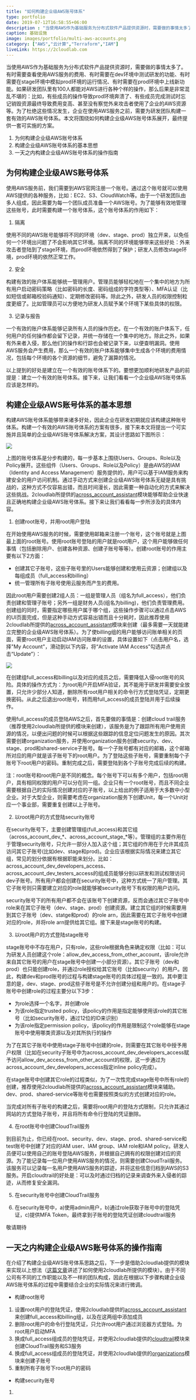 ```yaml
---
title: "如何构建企业级AWS账号体系"
type: portfolio
date: 2019-07-12T16:58:55+06:00
description : "当使用AWS作为基础服务为分布式软件产品提供资源时，需要做的事情太多了。有时需要查看使用AWS服务的费用、有时需要在dev环境中测试研发的功能、有时需要在stage环境中模拟prod环境的运行情况、有时需要在prod环境中上线新功能。如果研发团队里有100人都能对AWS进行各种个样的操作，那么后果是非常混乱不堪的：比如，有些成员的操作导致prod环境奔溃了、有些成员完成测试时忘记销毁资源最终导致费用变高、甚至没有察觉外来攻击者使用了企业的AWS资源等。为了杜绝这些情况发生，企业在使用AWS服务之前，需要为研发团队构建一套有效的AWS账号体系。本文将围绕如何构建企业级AWS账号体系展开，最终提供一套可实施的方案。"
caption: 基础设施
image: images/portfolio/multi-aws-accounts.png
category: ["AWS","云计算","Terraform","IAM"]
liveLink: https://2cloudlab.com
---
```


当使用AWS作为基础服务为分布式软件产品提供资源时，需要做的事情太多了。有时需要查看使用AWS服务的费用、有时需要在dev环境中测试研发的功能、有时需要在stage环境中模拟prod环境的运行情况、有时需要在prod环境中上线新功能。如果研发团队里有100人都能对AWS进行各种个样的操作，那么后果是非常混乱不堪的：比如，有些成员的操作导致prod环境奔溃了、有些成员完成测试时忘记销毁资源最终导致费用变高、甚至没有察觉外来攻击者使用了企业的AWS资源等。为了杜绝这些情况发生，企业在使用AWS服务之前，需要为研发团队构建一套有效的AWS账号体系。本文将围绕如何构建企业级AWS账号体系展开，最终提供一套可实施的方案。

1. 为何构建企业级AWS账号体系
2. 构建企业级AWS账号体系的基本思想
3. 一天之内构建企业级AWS账号体系的操作指南

## 为何构建企业级AWS账号体系

使用AWS服务前，我们需要到AWS官网注册一个账号。通过这个账号就可以使用AWS提供的各种服务，比如：EC2、S3、CloudWatch等。由于一个研发团队由多人组成，因此需要为每一个团队成员准备一个AWS账号。为了能够有效地管理这些账号，此时需要构建一个账号体系，这个账号体系的作用如下：

1. 隔离

使用不同的AWS账号能够将不同的环境（dev、stage、prod）独立开来，以免任何一个环境出问题了不会影响其它环境。隔离不同的环境能够带来这些好处：外来攻击者登陆到了stage环境，而prod环境依然得到了保护；研发人员修改stage环境，prod环境的依然正常工作。

2. 安全

构建有效的账户体系能够统一管理用户。管理员能够轻松地在一个集中的地方为所有用户启动密码策略（比如密码的长度、密码组成的字符类型等）、MFA认证（比如短信或邮箱校验码通知）、定期修改密码等。除此之外，研发人员的权限控制粒度更细了。比如管理员可以方便地为研发人员赋予某个环境下某些具体的权限。

3. 记录与报告

一个有效的账户体系能够记录所有人员的操作历史。在一个有效的账户体系下，任何用户的任何操作都会留下记录，并统一存储在一个集中的地方。除此之外，如果有外来者入侵，那么他们的操作和行踪也会被记录下来，以便查明漏洞。使用AWS服务会产生费用，那么一个有效的账户体系能够集中生成各个环境的费用情况，包括每个环境的各个资源的细节，避免了漏算的情况。

以上提到的好处是建立在一个有效的账号体系下的。要想更加顺利地研发产品的前提是：建立一个有效的账号体系。接下来，让我们看看一个企业级AWS账号体系应该是怎样的。

## 构建企业级AWS账号体系的基本思想

构建AWS账号体系能够带来诸多好处，因此企业在研发初期就应该构建这种账号体系。构建一个有效的AWS账号体系的方案有很多，接下来本文将提出一个可实施并且简单的企业级AWS账号体系解决方案，其设计思路如下图所示：

![](https://2cloudlab.com/images/blog/aws-account-structure.png)

上图的账号体系是分步构建的，每一步基本上围绕Users、Groups、Role以及Policy展开。这些组件（Users、Groups、Role以及Policy）是由AWS的IAM（Identity and Access Management）服务提供的，用户可以基于IAM服务来构建安全的用户访问机制。通过手动方式来创建企业级AWS账号体系无疑是具有挑战的，这种方式不仅容易出错，而且时间漫长，因此需要一种自动化的方式来解决这些挑战。2cloudlab所提供的[across_account_assistant](https://github.com/2cloudlab/module_security/tree/master/modules/iam_across_account_assistant)模块能够帮助企业快速且正确地构建企业级AWS账号体系。接下来让我们看看每一步所涉及的具体内容。

1. 创建root账号，并用root用户登陆

在开始使用AWS服务的时候，需要使用邮箱来注册一个账号，这个账号就是上图最上面的root账号。使用root账号登陆的用户就是root用户，这个用户能够做任何事情（包括删除用户、创建各种资源、创建子账号等等）。创建root账号的作用主要有以下2方面：

* 创建其它子账号，这些子账号里的Users能够创建和使用云资源；创建组以及每组成员（full_access和billing）
* 统一管理所有子账号使用云服务而产生的费用。

因此root用户需要创建2组人员：一组是管理人员（组名为full_access），他们负责创建和管理子账号；另外一组是财务人员(组名为billing)，他们负责管理费用。创建组的同时，需要指定哪些用户属于哪个组，这些操作步骤可以通过点击AWS的UI页面完成，但是这种手动方式容易出错而且十分耗时，因此推荐使用2cloudlab所提供的[across_account_assistant](https://github.com/2cloudlab/module_security/tree/master/modules/iam_across_account_assistant)模块来创建（最多需要一天就能建立完整的企业级AWS账号体系）。为了使billing组的用户能够访问账单相关的页面，需要root用户主动启动IAM访问账单的设置，具体设置如下（点击用户名，选择"My Account"，滑动到以下内容，将“Activate IAM Access”勾选并点击“Update”）：

![](https://2cloudlab.com/images/blog/iam-user-access-to-billing.png)

在创建组full_access和billing以及对应的成员之后，需要降低入侵root账号的风险。具体的操作方式为：为root用户开启MFA验证，其不能用于研发并需要安全放置，只允许少部分人知道，删除所有root用户相关的命令行方式登陆凭证，定期更换密码。从此之后退出root账号，转而用full_access的成员登陆并用于后续操作。

使用full_access的成员登陆AWS之后，首先要做的事情是：创建cloud trail服务（推荐使用2cloudlab所提供的模块来创建），该服务是为了跟踪所有用户使用资源的情况，以便出问题的时候可以根据这些跟踪的信息定位问题发生的原因。其次需要创建organization服务，并使用organization服务创建security、dev、stage、prod和shared-service子账号。每一个子账号都有对应的邮箱，这个邮箱所对应的用户就是该子账号下的root用户。为了登陆这些子账号，需要重制每个子账号下root用户的密码。重制完成之后，需要登陆到各个子账号完成后续的构建。

注：root账号和root用户是不同的概念。每个账号下可以有多个用户，包括root用户，具有相同权限的用户可以分在同一组。企业只有一个root账号，而且不同企业需要根据自己的实际情况创建对应的子账号，以上给出的例子适用于大多数中小型企业。对于大型企业，则需要考虑在organization服务下创建Unit，每一个Unit对应一个事业部，需要重复创建以上子账号。

2. 以root用户的方式登陆security账号

在security账号下，主要创建管理组(full_access)和其它组（across_account_dev_*、across_account_stage_*等）。管理组的主要作用在于管理security账号，只允许一部分人加入这个组；其它组的作用在于允许其成员访问其它子账号(比如dev、stage和prod)。企业应该根据实际情况来建立其它组，常见的划分依据有根据职能来划分。比如：across_account_dev_developers_access、across_account_dev_testers_access的组成员能够分别以研发和测试权限访问dev子账号。所有用户都会创建在security账号中，这种方式统一了用户管理。其它子账号则只需要建立对应的role就能够被security账号下有权限的用户访问。

security账号下的所有用户都不会在该账号下创建资源，反而会通过其它子账号中role来在其它子账号（dev、stage、prod）创建资源。建立其它组的时候需要用到其它子账号（dev、statge和prod）的role arn，因此需要在其它子账号中创建对应的role，并将role arn提供给其它组。接下来是stage账号的构建。

3. 以root用户的方式登陆stage账号

stage账号中不存在用户，只有role，这些role根据角色来确定权限（比如：可以为研发人员创建这个role：allow_dev_access_from_other_account，该role允许来自其它账号的用户在stage账号中创建一小部分资源）。其它子账号（dev和prod）也只能创建role，并通过role授权给其它账号（比如security）的用户。因此，构建dev和prod账号的过程与构建stage账号的具体过程是一致的。其中要注意的是，dev、stage、prod这些子账号是不允许创建分组和用户的。在stage子账号中创建role的过程主要分以下3步：

* 为role选择一个名字，并创建role
* 为该role指定trusted policy，该policy的作用是指定能够使用该role的其它账号（比如security账号，通过12位的ID来识别）
* 为该role指定permission policy，该policy的作用是限制这个role能够在stage账号中使用哪类资源以及对其所执行的操作

为了在其它子账号中使用stage子账号中创建的role，则需要在其它账号中授予用户权限（比如在security子账号中为across_account_dev_developers_access赋予访问allow_dev_access_from_other_account的权限，这一步通过为across_account_dev_developers_access指定inline policy完成）。

在stage账号中创建其它role的过程类似，为了一次性完成stage账号中所有role的创建，推荐使用2cloudlab所提供的[across_account_assistant](https://github.com/2cloudlab/module_security/tree/master/modules/iam_across_account_assistant)模块来辅助。dev、prod、shared-service等账号也需要按照类似的方式创建对应的role。

当完成对所有子账号的构建之后，需要将root用户的登陆方式限制，只允许其通过网站的方式登陆子账号，并且将所有命令行登陆的凭证删除。

4. 在root账号中创建CloudTrail服务

到目前为止，你已经在root、security、dev、stage、prod、shared-service和test账号中创建了对应的IAM user、IAM group、IAM role和IAM policy。研发人员便可以使用自己的账号登陆AWS服务，并根据自己拥有的权限创建对应的资源。为了能记录每一位用户使用AWS服务的情况，则需要创建CloudTrail服务。该服务可以记录每一名用户使用AWS服务的踪迹，并将这些信息归档到AWS的S3服务。开启cloudtrail的好处是：可以及时通过归档的记录来调查外来入侵者的踪迹，从而修复安全漏洞。

5. 在security账号中创建CloudTrail服务



6. 在security账号中，a)使用admin用户，b)通过role获取子账号中的登陆凭证，c)提供MFA Token，最终拿到子账号的登陆凭证创建cloudtrail服务

敬请期待

## 一天之内构建企业级AWS账号体系的操作指南

在介绍了构建企业级AWS账号体系思路之后，下一步是借助2cloudlab提供的模块来实现以上想法（[这篇文章](https://2cloudlab.com/blog/how-to-use-2cloudlab-services/)讲述了如何使用2cloudlab所提供的模块）。由于不同公司有不同的工作职能以及不一样的团队构成，因此在根据以下步骤构建企业级AWS账号体系的过程中需要结合企业的实际情况来进行微调。

* 构建root账号

1. 设置root用户的登陆凭证，使用2cloudlab提供的[across_account_assistant](https://github.com/2cloudlab/module_security/tree/master/modules/iam_across_account_assistant)来创建full_access和billing组，以及在这两组中添加成员
2. 删除root用户的命令行登陆凭证，只允许root用户通过浏览器方式登陆。为root用户启动MFA
3. 换成full_access组成员的登陆凭证，并使用2cloudlab提供的[cloudtrail]()模块来创建CloudTrail服务和S3服务
4. 换成full_access组成员的登陆凭证，并使用2cloudlab提供的[organizations]()模块来创建子账号
5. 重制所有子账号下root用户的密码

* 构建security账号

1. 
